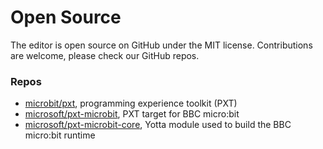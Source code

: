 # Open Source

The editor is open source on GitHub under the MIT license. Contributions are welcome, please check our GitHub repos.

### Repos

* [microbit/pxt](https://github.com/Microsoft/pxt), programming experience toolkit (PXT)
* [microsoft/pxt-microbit](https://github.com/Microsoft/pxt-microbit), PXT target for BBC micro:bit
* [microsoft/pxt-microbit-core](https://github.com/Microsoft/pxt-microbit-core), Yotta module used to build the BBC micro:bit runtime
